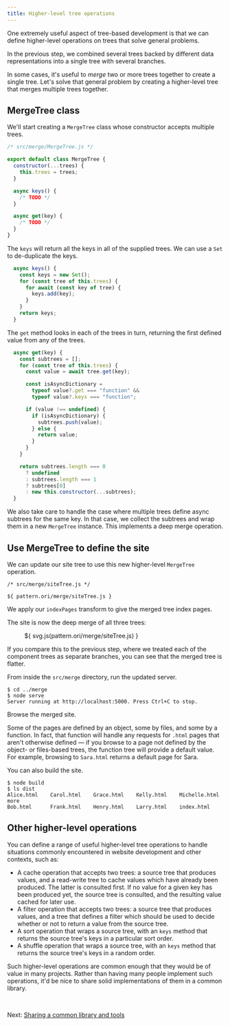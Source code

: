 ```yaml
---
title: Higher-level tree operations
---
```


One extremely useful aspect of tree-based development is that we can define higher-level operations on trees that solve general problems.

In the previous step, we combined several trees backed by different data representations into a single tree with several branches.

In some cases, it's useful to _merge_ two or more trees together to create a single tree. Let's solve that general problem by creating a higher-level tree that merges multiple trees together.

## MergeTree class

We'll start creating a `MergeTree` class whose constructor accepts multiple trees.

```js
/* src/merge/MergeTree.js */

export default class MergeTree {
  constructor(...trees) {
    this.trees = trees;
  }

  async keys() {
    /* TODO */
  }

  async get(key) {
    /* TODO */
  }
}
```

The `keys` will return all the keys in all of the supplied trees. We can use a `Set` to de-duplicate the keys.

```js
  async keys() {
    const keys = new Set();
    for (const tree of this.trees) {
      for await (const key of tree) {
        keys.add(key);
      }
    }
    return keys;
  }
```

The `get` method looks in each of the trees in turn, returning the first defined value from any of the trees.

```js
  async get(key) {
    const subtrees = [];
    for (const tree of this.trees) {
      const value = await tree.get(key);

      const isAsyncDictionary =
        typeof value?.get === "function" &&
        typeof value?.keys === "function";

      if (value !== undefined) {
        if (isAsyncDictionary) {
          subtrees.push(value);
        } else {
          return value;
        }
      }
    }

    return subtrees.length === 0
      ? undefined
      : subtrees.length === 1
      ? subtrees[0]
      : new this.constructor(...subtrees);
  }
```

We also take care to handle the case where multiple trees define async subtrees for the same key. In that case, we collect the subtrees and wrap them in a new `MergeTree` instance. This implements a deep merge operation.

## Use MergeTree to define the site

We can update our site tree to use this new higher-level `MergeTree` operation.

```${'js'}
/* src/merge/siteTree.js */

${ pattern.ori/merge/siteTree.js }
```

We apply our `indexPages` transform to give the merged tree index pages.

The site is now the deep merge of all three trees:

<figure>
${ svg.js(pattern.ori/merge/siteTree.js) }
</figure>

If you compare this to the previous step, where we treated each of the component trees as separate branches, you can see that the merged tree is flatter.

<span class="tutorialStep"></span> From inside the `src/merge` directory, run the updated server.

```console
$ cd ../merge
$ node serve
Server running at http://localhost:5000. Press Ctrl+C to stop.
```

<span class="tutorialStep"></span> Browse the merged site.

Some of the pages are defined by an object, some by files, and some by a function. In fact, that function will handle any requests for `.html` pages that aren't otherwise defined — if you browse to a page not defined by the object- or files-based trees, the function tree will provide a default value. For example, browsing to `Sara.html` returns a default page for Sara.

<span class="tutorialStep"></span> You can also build the site.

```console
$ node build
$ ls dist
Alice.html    Carol.html    Grace.html    Kelly.html    Michelle.html more
Bob.html      Frank.html    Henry.html    Larry.html    index.html
```

## Other higher-level operations

You can define a range of useful higher-level tree operations to handle situations commonly encountered in website development and other contexts, such as:

- A cache operation that accepts two trees: a source tree that produces values, and a read-write tree to cache values which have already been produced. The latter is consulted first. If no value for a given key has been produced yet, the source tree is consulted, and the resulting value cached for later use.
- A filter operation that accepts two trees: a source tree that produces values, and a tree that defines a filter which should be used to decide whether or not to return a value from the source tree.
- A sort operation that wraps a source tree, with an `keys` method that returns the source tree's keys in a particular sort order.
- A shuffle operation that wraps a source tree, with an `keys` method that returns the source tree's keys in a random order.

Such higher-level operations are common enough that they would be of value in many projects. Rather than having many people implement such operations, it'd be nice to share solid implementations of them in a common library.

&nbsp;

Next: [Sharing a common library and tools](sharing.html)
